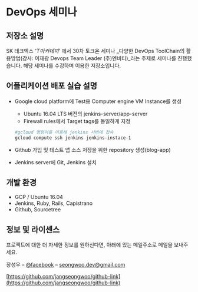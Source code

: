 # DevOps 세미나

## 저장소 설명

SK 테크엑스 _'T아카데미'_ 에서 30차 토크온 세미나 _다양한 DevOps ToolChain의 활용방법(강사: 이재광 Devops Team Leader (주)엔비티)_라는 주제로 세미나를 진행했습니다.
해당 세미나를 수강하며 이용한 저장소입니다.  

## 어플리케이션 배포 실습 설명

* Google cloud platform에 Test용 Computer engine VM Instance를 생성
    - Ubuntu 16.04 LTS 버전의 jenkins-server/app-server
    - Firewall rules에서 Target tags를 동일하게 지정
    ```sh
    #gcloud 명령어를 이용해 jenkins 서버에 접속
    gcloud compute ssh jenkins jenkins-instace-1
    ```

* Github 가입 및 테스트 앱 소스 저장을 위한 repository 생성(blog-app)

* Jenkins server에 Git, Jenkins 설치



## 개발 환경

- GCP / Ubuntu 16.04
- Jenkins, Ruby, Rails, Capistrano
- Github, Sourcetree

## 정보 및 라이센스

프로젝트에 대한 더 자세한 정보를 원하신다면, 아래에 있는 메일주소로 메일을 보내주세요.

장성우 – [@facebook](https://www.facebook.com/profile.php?id=100007028118707&ref=bookmarks) – seongwoo.dev@gmail.com

[https://github.com/jangseongwoo/github-link](https://github.com/jangseongwoo/github-link)

<!-- Markdown link & img dfn's -->
[npm-image]: https://img.shields.io/npm/v/datadog-metrics.svg?style=flat-square
[npm-url]: https://npmjs.org/package/datadog-metrics
[npm-downloads]: https://img.shields.io/npm/dm/datadog-metrics.svg?style=flat-square
[travis-image]: https://img.shields.io/travis/dbader/node-datadog-metrics/master.svg?style=flat-square
[travis-url]: https://travis-ci.org/dbader/node-datadog-metrics
[wiki]: https://github.com/yourname/yourproject/wiki
